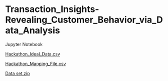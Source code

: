 # Transaction_Insights-Revealing_Customer_Behavior_via_Data_Analysis
Jupyter Notebook

[Hackathon_Ideal_Data.csv](https://github.com/vishnuvardhankunsoth/Store_Transaction_Data_Insights/files/14276082/Hackathon_Ideal_Data.csv)

[Hackathon_Mapping_File.csv](https://github.com/vishnuvardhankunsoth/Store_Transaction_Data_Insights/files/14276116/Hackathon_Mapping_File.csv)

[Data set.zip](https://github.com/vishnuvardhankunsoth/Store_Transaction_Data_Insights/files/14276142/Data.set.zip)



